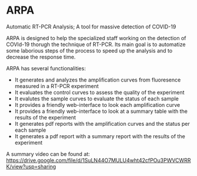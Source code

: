 # ARPA
Automatic RT-PCR Analysis; A tool for massive detection of COVID-19

ARPA is designed to help the specialized staff working on the detection of COVId-19 thorugh the technique of RT-PCR. Its main goal is to automatize some laborious steps of the process to speed up the analysis and to decrease the response time.

ARPA has several functionalities:
 - It generates and analyzes the amplification curves from fluoresence measured in a RT-PCR experiment
 - It evaluates the control curves to assess the quality of the experiment
 - It evalutes the sample curves to evaluate the status of each sample
 - It provides a friendly web-interface to look each amplification curve
 - It provides a friendly web-interface to look at a summary table with the results of the experiment
 - It generates pdf reports with the amplification curves and the status per each sample
 - It generates a pdf report with a summary report with the results of the experiment
 
 A summary video can be found at:
 https://drive.google.com/file/d/1SuLN44O7MULU4wht42cfPOu3PWVCWRRK/view?usp=sharing
 
 
